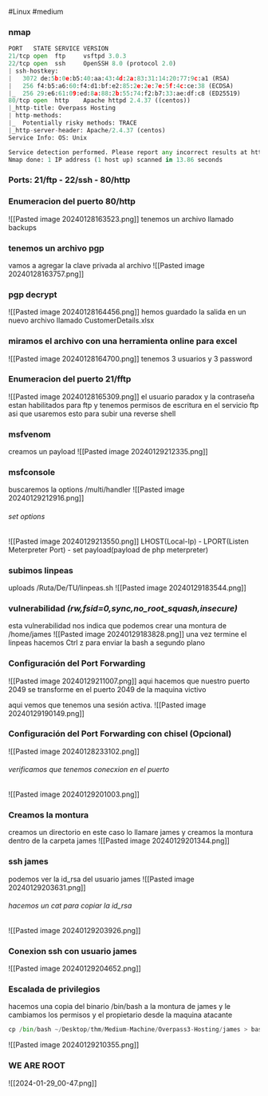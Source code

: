 #Linux #medium 
### nmap 
```python
PORT   STATE SERVICE VERSION
21/tcp open  ftp     vsftpd 3.0.3
22/tcp open  ssh     OpenSSH 8.0 (protocol 2.0)
| ssh-hostkey: 
|   3072 de:5b:0e:b5:40:aa:43:4d:2a:83:31:14:20:77:9c:a1 (RSA)
|   256 f4:b5:a6:60:f4:d1:bf:e2:85:2e:2e:7e:5f:4c:ce:38 (ECDSA)
|_  256 29:e6:61:09:ed:8a:88:2b:55:74:f2:b7:33:ae:df:c8 (ED25519)
80/tcp open  http    Apache httpd 2.4.37 ((centos))
|_http-title: Overpass Hosting
| http-methods: 
|_  Potentially risky methods: TRACE
|_http-server-header: Apache/2.4.37 (centos)
Service Info: OS: Unix

Service detection performed. Please report any incorrect results at https://nmap.org/submit/ .
Nmap done: 1 IP address (1 host up) scanned in 13.86 seconds
```
### Ports: 21/ftp - 22/ssh - 80/http

### Enumeracion del puerto 80/http

![[Pasted image 20240128163523.png]]
tenemos un archivo llamado backups

### tenemos un archivo pgp
vamos a agregar la clave privada al archivo 
![[Pasted image 20240128163757.png]]
### pgp decrypt

![[Pasted image 20240128164456.png]]
hemos guardado la salida en un nuevo archivo llamado CustomerDetails.xlsx
### miramos el archivo con una herramienta online para excel

![[Pasted image 20240128164700.png]]
tenemos 3 usuarios y 3 password

### Enumeracion del puerto 21/fftp

![[Pasted image 20240128165309.png]]
el usuario paradox y la contraseña estan habilitados para ftp y tenemos permisos de escritura en el servicio ftp asi que usaremos esto para subir una reverse shell

### msfvenom
creamos un payload
![[Pasted image 20240129212335.png]]
### msfconsole
buscaremos la options /multi/handler
![[Pasted image 20240129212916.png]]
###### set options
![[Pasted image 20240129213550.png]]
LHOST(Local-Ip) - LPORT(Listen Meterpreter Port)  - set payload(payload de php meterpreter)
### subimos linpeas
uploads /Ruta/De/TU/linpeas.sh
![[Pasted image 20240129183544.png]]

### vulnerabilidad *(rw,fsid=0,sync,no_root_squash,insecure)*
esta vulnerabilidad nos indica que podemos crear una montura de /home/james
![[Pasted image 20240129183828.png]]
una vez termine el linpeas hacemos Ctrl z para enviar la bash a segundo plano 
### Configuración del Port Forwarding 

![[Pasted image 20240129211007.png]]
aqui hacemos que nuestro puerto 2049 se transforme en el puerto 2049 de la maquina victivo

aqui vemos que  tenemos una sesión activa. 
![[Pasted image 20240129190149.png]]
### Configuración del Port Forwarding con chisel (Opcional)
![[Pasted image 20240128233102.png]]
###### verificamos que tenemos conecxion en el puerto
![[Pasted image 20240129201003.png]]
### Creamos la montura
creamos un directorio en este caso lo llamare james y creamos la montura dentro de la carpeta james
![[Pasted image 20240129201344.png]]
### ssh james
podemos ver la id_rsa del usuario james
![[Pasted image 20240129203631.png]]
###### hacemos un cat para copiar la id_rsa
![[Pasted image 20240129203926.png]]
### Conexion ssh con usuario james

![[Pasted image 20240129204652.png]]
### Escalada de privilegios
hacemos una copia del binario /bin/bash a la montura de james y le cambiamos los permisos y el propietario desde la maquina atacante
```python
cp /bin/bash ~/Desktop/thm/Medium-Machine/Overpass3-Hosting/james > bash.sh
```
![[Pasted image 20240129210355.png]]
### WE ARE ROOT

![[2024-01-29_00-47.png]]
